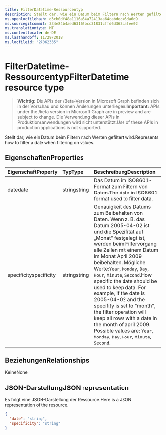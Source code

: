 ```yaml
---
title: FilterDatetime-Ressourcentyp
description: Stellt dar, wie ein Datum beim Filtern nach Werten gefiltert wird.
ms.openlocfilehash: d3cb0df48a1116a64a72413aa64cabdec46da6d9
ms.sourcegitcommit: 334e84b4aed63162bcc31831cffd6d363dafee02
ms.translationtype: MT
ms.contentlocale: de-DE
ms.lasthandoff: 11/29/2018
ms.locfileid: "27062335"
---
```

# <a name="filterdatetime-resource-type"></a><span data-ttu-id="51cbb-103">FilterDatetime-Ressourcentyp</span><span class="sxs-lookup"><span data-stu-id="51cbb-103">FilterDatetime resource type</span></span>

> <span data-ttu-id="51cbb-104">**Wichtig:** Die APIs der /Beta-Version in Microsoft Graph befinden sich in der Vorschau und können Änderungen unterliegen.</span><span class="sxs-lookup"><span data-stu-id="51cbb-104">**Important:** APIs under the /beta version in Microsoft Graph are in preview and are subject to change.</span></span> <span data-ttu-id="51cbb-105">Die Verwendung dieser APIs in Produktionsanwendungen wird nicht unterstützt.</span><span class="sxs-lookup"><span data-stu-id="51cbb-105">Use of these APIs in production applications is not supported.</span></span>

<span data-ttu-id="51cbb-106">Stellt dar, wie ein Datum beim Filtern nach Werten gefiltert wird.</span><span class="sxs-lookup"><span data-stu-id="51cbb-106">Represents how to filter a date when filtering on values.</span></span>

## <a name="properties"></a><span data-ttu-id="51cbb-107">Eigenschaften</span><span class="sxs-lookup"><span data-stu-id="51cbb-107">Properties</span></span>
| <span data-ttu-id="51cbb-108">Eigenschaft</span><span class="sxs-lookup"><span data-stu-id="51cbb-108">Property</span></span>     | <span data-ttu-id="51cbb-109">Typ</span><span class="sxs-lookup"><span data-stu-id="51cbb-109">Type</span></span>   |<span data-ttu-id="51cbb-110">Beschreibung</span><span class="sxs-lookup"><span data-stu-id="51cbb-110">Description</span></span>|
|:---------------|:--------|:----------|
|<span data-ttu-id="51cbb-111">date</span><span class="sxs-lookup"><span data-stu-id="51cbb-111">date</span></span>|<span data-ttu-id="51cbb-112">string</span><span class="sxs-lookup"><span data-stu-id="51cbb-112">string</span></span>|<span data-ttu-id="51cbb-113">Das Datum im ISO8601-Format zum Filtern von Daten.</span><span class="sxs-lookup"><span data-stu-id="51cbb-113">The date in ISO8601 format used to filter data.</span></span>|
|<span data-ttu-id="51cbb-114">specificity</span><span class="sxs-lookup"><span data-stu-id="51cbb-114">specificity</span></span>|<span data-ttu-id="51cbb-115">string</span><span class="sxs-lookup"><span data-stu-id="51cbb-115">string</span></span>|<span data-ttu-id="51cbb-p102">Genauigkeit des Datums zum Beibehalten von Daten. Wenn z. B. das Datum 2005-04-02 ist und die Spezifität auf „Monat“ festgelegt ist, werden beim Filtervorgang alle Zeilen mit einem Datum im Monat April 2009 beibehalten. Mögliche Werte:`Year`, `Monday`, `Day`, `Hour`, `Minute`, `Second`.</span><span class="sxs-lookup"><span data-stu-id="51cbb-p102">How specific the date should be used to keep data. For example, if the date is 2005-04-02 and the specifity is set to "month", the filter operation will keep all rows with a date in the month of april 2009. Possible values are: `Year`, `Monday`, `Day`, `Hour`, `Minute`, `Second`.</span></span>|

## <a name="relationships"></a><span data-ttu-id="51cbb-119">Beziehungen</span><span class="sxs-lookup"><span data-stu-id="51cbb-119">Relationships</span></span>
<span data-ttu-id="51cbb-120">Keine</span><span class="sxs-lookup"><span data-stu-id="51cbb-120">None</span></span>


## <a name="json-representation"></a><span data-ttu-id="51cbb-121">JSON-Darstellung</span><span class="sxs-lookup"><span data-stu-id="51cbb-121">JSON representation</span></span>

<span data-ttu-id="51cbb-122">Es folgt eine JSON-Darstellung der Ressource.</span><span class="sxs-lookup"><span data-stu-id="51cbb-122">Here is a JSON representation of the resource.</span></span>

<!-- {
  "blockType": "resource",
  "optionalProperties": [

  ],
  "@odata.type": "microsoft.graph.filterDateTime"
}-->

```json
{
  "date": "string",
  "specificity": "string"
}

```

<!-- uuid: 8fcb5dbc-d5aa-4681-8e31-b001d5168d79
2015-10-25 14:57:30 UTC -->
<!-- {
  "type": "#page.annotation",
  "description": "FilterDatetime resource",
  "keywords": "",
  "section": "documentation",
  "tocPath": ""
}-->